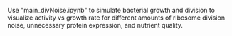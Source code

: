 Use "main_divNoise.ipynb" to simulate bacterial growth and division to visualize activity vs growth rate for different amounts of ribosome division noise, unnecessary protein expression, and nutrient quality.
